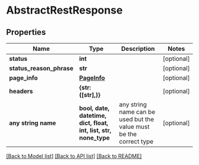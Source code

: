 # AbstractRestResponse


## Properties
Name | Type | Description | Notes
------------ | ------------- | ------------- | -------------
**status** | **int** |  | [optional] 
**status_reason_phrase** | **str** |  | [optional] 
**page_info** | [**PageInfo**](PageInfo.md) |  | [optional] 
**headers** | **{str: ([str],)}** |  | [optional] 
**any string name** | **bool, date, datetime, dict, float, int, list, str, none_type** | any string name can be used but the value must be the correct type | [optional]

[[Back to Model list]](../README.md#documentation-for-models) [[Back to API list]](../README.md#documentation-for-api-endpoints) [[Back to README]](../README.md)


